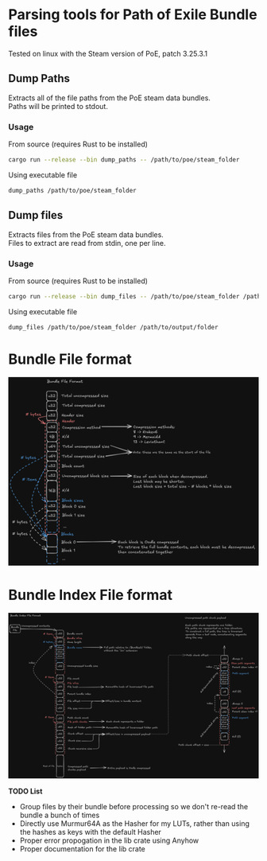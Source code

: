 # Parsing tools for Path of Exile Bundle files
Tested on linux with the Steam version of PoE, patch 3.25.3.1   

## Dump Paths
Extracts all of the file paths from the PoE steam data bundles.  
Paths will be printed to stdout.  

### Usage
From source (requires Rust to be installed)
```bash
cargo run --release --bin dump_paths -- /path/to/poe/steam_folder
```

Using executable file
```bash
dump_paths /path/to/poe/steam_folder
```

## Dump files
Extracts files from the PoE steam data bundles.  
Files to extract are read from stdin, one per line.  

### Usage
From source (requires Rust to be installed)
```bash
cargo run --release --bin dump_files -- /path/to/poe/steam_folder /path/to/output/folder
```

Using executable file
```bash
dump_files /path/to/poe/steam_folder /path/to/output/folder
```

# Bundle File format
![bundle file format](./images/bundle_spec.png)

# Bundle Index File format
![bundle index file format](./images/bundle_index_spec.png)


**TODO List**
- Group files by their bundle before processing so we don't re-read the bundle a bunch of times
- Directly use Murmur64A as the Hasher for my LUTs, rather than using the hashes as keys with the default Hasher
- Proper error propogation in the lib crate using Anyhow
- Proper documentation for the lib crate
